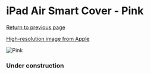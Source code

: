 # iPad Air Smart Cover - Pink

[Return to previous page](/ipad_air)

[High-resolution image from Apple](https://store.storeimages.cdn-apple.com/8756/as-images.apple.com/is/MF055?wid=4500&hei=4500&fmt=png)

<div style="width: 384px"><img src="/everyphone/MF055.png" alt="Pink"></div>

### Under construction
